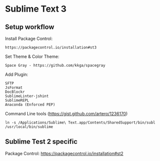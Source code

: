 # Sublime Text 3
## Setup workflow
Install Package Control:

    https://packagecontrol.io/installation#st3

Set Theme & Color Theme:

    Space Gray - https://github.com/kkga/spacegray

Add Plugin:

    SFTP
    JsFormat
    DocBlockr
    SublimeLinter-jshint
    SublimeREPL
    Anaconda (Enforced PEP)

Command Line tools (https://gist.github.com/artero/1236170)

    ln -s /Applications/Sublime\ Text.app/Contents/SharedSupport/bin/subl /usr/local/bin/sublime

## Sublime Test 2 specific
Package Control: https://packagecontrol.io/installation#st2
